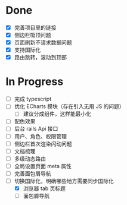 # Done

- [x] 完善项目里的链接
- [x] 侧边栏吸顶问题
- [x] 页面刷新不请求数据问题
- [x] 支持国际化
- [x] 路由跳转，滚动到顶部

# In Progress

- [ ] 完成 typescript
- [ ] 优化 ECharts 模块（存在引入无用 JS 的问题）
  - [ ] 建议分成组件，这样能最小化
- [ ] 配色效果
- [ ] 后台 rails Api 接口
- [ ] 用户、角色、权限管理
- [ ] 侧边栏首次渲染闪动问题
- [ ] 文档梳理
- [ ] 多级动态路由
- [ ] 全局设置页面 meta 属性
- [ ] 完善面包屑导航
- [ ] 切换国际化，明确哪些地方需要同步国际化
  - [x] 浏览器 tab 页标题
  - [ ] 面包屑导航
